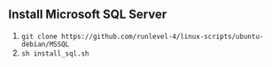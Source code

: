 ## Install Microsoft SQL Server ##

1. `git clone https://github.com/runlevel-4/linux-scripts/ubuntu-debian/MSSQL`
2. `sh install_sql.sh`
